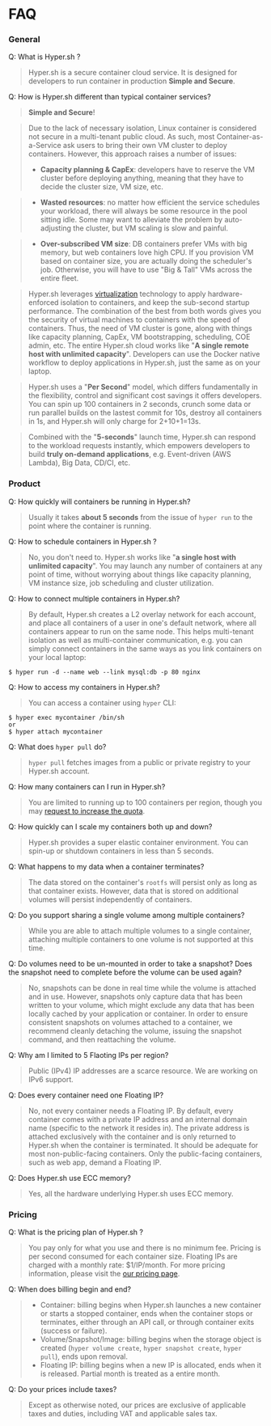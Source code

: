 # FAQ

### General
Q: What is Hyper.sh ?
> Hyper.sh is a secure container cloud service. It is designed for developers to run container in production **Simple and Secure**.

Q: How is Hyper.sh different than typical container services?
> **Simple and Secure**!

> Due to the lack of necessary isolation, Linux container is considered not secure in a multi-tenant public cloud. As such, most Container-as-a-Service ask users to bring their own VM cluster to deploy containers. However, this approach raises a number of issues:
> - **Capacity planning & CapEx**:  developers have to reserve the VM cluster before deploying anything, meaning that they have to decide the cluster size, VM size, etc.

> - **Wasted resources**: no matter how efficient the service schedules your workload, there will always be some resource in the pool sitting idle. Some may want to alleviate the problem by auto-adjusting the cluster, but VM scaling is slow and painful.

> - **Over-subscribed VM size**: DB containers prefer VMs with big memory, but web containers love high CPU. If you provision VM based on container size, you are actually doing the scheduler's job. Otherwise, you will have to use "Big & Tall" VMs across the entire fleet.

>  Hyper.sh leverages [virtualization](github.com/hyperhq/hyper) technology to apply hardware-enforced isolation to containers, and keep the sub-second startup performance. The combination of the best from both words gives you the security of virtual machines to containers with the speed of containers. Thus, the need of VM cluster is gone, along with things like capacity planning, CapEx, VM bootstrapping, scheduling, COE admin, etc. The entire Hyper.sh cloud works like "**A single remote host with unlimited capacity**". Developers can use the Docker native workflow to deploy applications in Hyper.sh, just the same as on your laptop.


> Hyper.sh uses a "**Per Second**" model, which differs fundamentally in the flexibility, control and significant cost savings it offers developers. You can spin up 100 containers in 2 seconds, crunch some data or run parallel builds on the lastest commit for 10s, destroy all containers in 1s, and Hyper.sh will only charge for 2+10+1=13s.

> Combined with the "**5-seconds**" launch time, Hyper.sh can respond to the workload requests instantly, which empowers developers to build **truly on-demand applications**, e.g. Event-driven (AWS Lambda), Big Data, CD/CI, etc.

### Product

Q: How quickly will containers be running in Hyper.sh?
> Usually it takes **about 5 seconds** from the issue of `hyper run` to the point where the container is running.

Q: How to schedule containers in Hyper.sh ?
> No, you don't need to. Hyper.sh works like "**a single host with unlimited capacity**". You may launch any number of containers at any point of time, without worrying about things like capacity planning, VM instance size, job scheduling and cluster utilization.

Q: How to connect multiple containers in Hyper.sh?
> By default, Hyper.sh creates a L2 overlay network for each account, and place all containers of a user in one's default network, where all containers appear to run on the same node. This helps multi-tenant isolation as well as multi-container communication, e.g. you can simply connect containers in the same ways as you link containers on your local laptop:

	$ hyper run -d --name web --link mysql:db -p 80 nginx

Q: How to access my containers in Hyper.sh?
> You can access a container using `hyper` CLI:

	$ hyper exec mycontainer /bin/sh
	or
	$ hyper attach mycontainer

Q: What does `hyper pull` do?
> `hyper pull` fetches images from a public or private registry to your Hyper.sh account.

Q: How many containers can I run in Hyper.sh?
> You are limited to running up to 100 containers per region, though you may [request to increase the quota](../Reference/quota_and_limits.md).

Q: How quickly can I scale my containers both up and down?
> Hyper.sh provides a super elastic container environment. You can spin-up or shutdown containers in less than 5 seconds.

Q: What happens to my data when a container terminates?
> The data stored on the container's `rootfs` will persist only as long as that container exists. However, data that is stored on additional volumes will persist independently of containers.

Q: Do you support sharing a single volume among multiple containers?
> While you are able to attach multiple volumes to a single container, attaching multiple containers to one volume is not supported at this time.

Q: Do volumes need to be un-mounted in order to take a snapshot? Does the snapshot need to complete before the volume can be used again?
> No, snapshots can be done in real time while the volume is attached and in use. However, snapshots only capture data that has been written to your volume, which might exclude any data that has been locally cached by your application or container. In order to ensure consistent snapshots on volumes attached to a container, we recommend cleanly detaching the volume, issuing the snapshot command, and then reattaching the volume.

Q: Why am I limited to 5 Flaoting IPs per region?
> Public (IPv4) IP addresses are a scarce resource. We are working on IPv6 support.

Q: Does every container need one Floating IP?
> No, not every container needs a Floating IP. By default, every container comes with a private IP address and an internal domain name (specific to the network it resides in). The private address is attached exclusively with the container and is only returned to Hyper.sh when the container is terminated. It should be adequate for most non-public-facing containers. Only the public-facing containers, such as web app, demand a Floating IP.

Q: Does Hyper.sh use ECC memory?
> Yes, all the hardware underlying Hyper.sh uses ECC memory.

### Pricing

Q: What is the pricing plan of Hyper.sh ?
> You pay only for what you use and there is no minimum fee. Pricing is per second consumed for each container size. Floating IPs are charged with a monthly rate: $1/IP/month. For more pricing information, please visit the [our pricing page](https://hyper.sh/pricing.html).

Q: When does billing begin and end?
> - Container: billing begins when Hyper.sh launches a new container or starts a stopped container, ends when the container stops or terminates, either through an API call, or through container exits (success or failure).
> - Volume/Snapshot/Image:  billing begins when the storage object is created (`hyper volume create`, `hyper snapshot create`, `hyper pull`), ends upon removal.
> - Floating IP: billing begins when a new IP is allocated, ends when it is released. Partial month is treated as a entire month.

Q: Do your prices include taxes?
> Except as otherwise noted, our prices are exclusive of applicable taxes and duties, including VAT and applicable sales tax.
